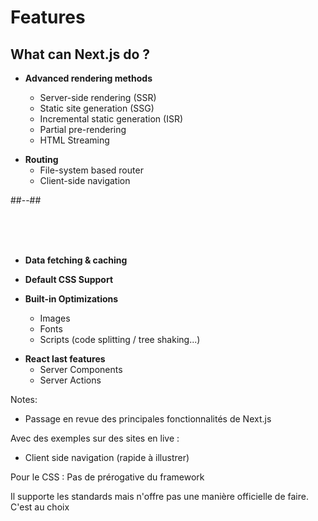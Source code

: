 <!-- .slide: class=" two-column" -->

<style>
.frameworks-13 {
  width: 600px;
  height: auto;
}
  </style>

# Features

## What can Next.js do ?

- **Advanced rendering methods**

  - Server-side rendering (SSR)
  - Static site generation (SSG)
  - Incremental static generation (ISR)
  - Partial pre-rendering
  - HTML Streaming

<div>

- **Routing**
  - File-system based router
  - Client-side navigation
  </div>
  <!-- .element: class="fragment" data-fragment-index="1"-->

##--##

<br/> <br/> <br/>

<div>

- **Data fetching & caching**
</div>
<!-- .element: class="fragment" data-fragment-index="2"-->

<div>

- **Default CSS Support**
</div>
<!-- .element: class="fragment" data-fragment-index="3"-->

<div>

- **Built-in Optimizations**

  - Images
  - Fonts
  - Scripts (code splitting / tree shaking...)
  </div>
  <!-- .element: class="fragment" data-fragment-index="4"-->

<div>

- **React last features**
  - Server Components
  - Server Actions
  </div>
  <!-- .element: class="fragment" data-fragment-index="5"-->

Notes:

- Passage en revue des principales fonctionnalités de Next.js

Avec des exemples sur des sites en live :

- Client side navigation (rapide à illustrer)

Pour le CSS : Pas de prérogative du framework

Il supporte les standards mais n'offre pas une manière officielle de faire. C'est au choix
